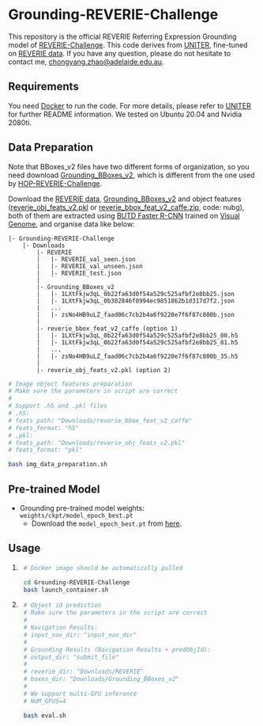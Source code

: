 # Grounding-REVERIE-Challenge
This repository is the official REVERIE Referring Expression Grounding model of [REVERIE-Challenge](https://yuankaiqi.github.io/REVERIE_Challenge/).
This code derives from [UNITER](https://github.com/ChenRocks/UNITER), fine-tuned on [REVERIE data](https://github.com/YuankaiQi/REVERIE/tree/master/tasks/REVERIE/data_v2). If you have any question, please do not hesitate to contact me, chongyang.zhao@adelaide.edu.au.


## Requirements
You need [Docker](https://docs.docker.com/install/linux/docker-ce/ubuntu/) to run the code. For more details, please refer to [UNITER](https://github.com/ChenRocks/UNITER) for further README information.  We tested on Ubuntu 20.04 and Nvidia 2080ti.

## Data Preparation
Note that BBoxes_v2 files have two different forms of organization, so you need download [Grounding_BBoxes_v2](https://drive.google.com/drive/folders/1nEaScjwGaIP3r_LtGnheUGqbFBGy1VSt?usp=sharing), which is different from the one used by [HOP-REVERIE-Challenge](https://github.com/YanyuanQiao/HOP-REVERIE-Challenge).

Download the [REVERIE data](https://github.com/YuankaiQi/REVERIE/tree/master/tasks/REVERIE/data_v2), [ Grounding_BBoxes_v2](https://drive.google.com/drive/folders/1nEaScjwGaIP3r_LtGnheUGqbFBGy1VSt?usp=sharing) and object features ([reverie_obj_feats_v2.pkl](https://drive.google.com/file/d/1zwV3QDPUVt7YmBNqTaCdS6v01U4b6p7M/view?usp=sharing) or [reverie_bbox_feat_v2_caffe.zip]( https://pan.baidu.com/s/1hxNypQZLz21RQpMD6yQNag?pwd=nubg), code: nubg), both of them are extracted using [BUTD Faster R-CNN](https://github.com/peteanderson80/bottom-up-attention) trained on [Visual Genome](http://visualgenome.org/), and organise data like below:
```
|- Grounding-REVERIE-Challenge
    |- Downloads
        |- REVERIE
        |   |- REVERIE_val_seen.json
        |   |- REVERIE_val_unseen.json
        |   |- REVERIE_test.json
        |                     
        |- Grounding_BBoxes_v2
        |   |- 1LXtFkjw3qL_0b22fa63d0f54a529c525afbf2e8bb25.json
        |   |- 1LXtFkjw3qL_0b302846f0994ec9851862b1d317d7f2.json
        |   ...           
        |   |- zsNo4HB9uLZ_faad06c7cb2b4a6f9220e7f6f87c800b.json
        |
        |- reverie_bbox_feat_v2_caffe (option 1)
        |   |- 1LXtFkjw3qL_0b22fa63d0f54a529c525afbf2e8bb25_00.h5
        |   |- 1LXtFkjw3qL_0b22fa63d0f54a529c525afbf2e8bb25_01.h5
        |   ...           
        |   |- zsNo4HB9uLZ_faad06c7cb2b4a6f9220e7f6f87c800b_35.h5
        |
        |- reverie_obj_feats_v2.pkl (option 2)
```
```bash
# Image object features preparation
# Make sure the parameters in script are correct
# 
# Support .h5 and .pkl files
# .h5:
# feats_path: "Downloads/reverie_bbox_feat_v2_caffe"
# feats_format: "h5"
# .pkl:
# feats_path: "Downloads/reverie_obj_feats_v2.pkl"
# feats_format: "pkl"

bash img_data_preparation.sh
```

## Pre-trained Model
- Grounding pre-trained model weights: `weights/ckpt/model_epoch_best.pt`
  - Download the `model_epoch_best.pt` from [here](https://drive.google.com/drive/folders/1nEaScjwGaIP3r_LtGnheUGqbFBGy1VSt?usp=sharing).

## Usage
1. ```bash
    # Docker image should be automatically pulled

    cd Grounding-REVERIE-Challenge
    bash launch_container.sh
    ```
2. ```bash
    # Object id prediction 
    # Make sure the parameters in the script are correct
    #
    # Navigation Results:
    # input_nav_dir: "input_nav_dir"
    #
    # Grounding Results (Navigation Results + predObjId):
    # output_dir: "submit_file"
    #
    # reverie_dir: "Downloads/REVERIE"
    # boxes_dir: "Downloads/Grounding_BBoxes_v2"
    #
    # We support multi-GPU inference
    # NUM_GPUS=4

    bash eval.sh
    ```

